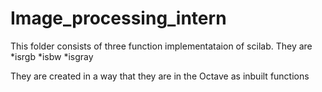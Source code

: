 # Image_processing_intern
This folder consists of three function implementataion of scilab. They are
*isrgb
*isbw
*isgray

They are created in a way that they are in the Octave as inbuilt functions
